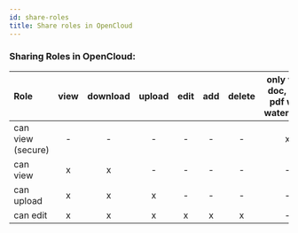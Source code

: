 ```yaml
---
id: share-roles
title: Share roles in OpenCloud
---
```



### Sharing Roles in OpenCloud:

| Role              | view  | download | upload     | edit  | add   | delete    | only view doc, img, pdf with watermark |
| :----------       | :-:   | :-:      | :-:        | :-:   | :-:   | :-:       | :-:                                    |
| can view (secure) |   -   |     -    | -          | -     | -     | -         | x                                      |
| can view          |   x   |     x    | -          | -     | -     | -         | -                                      |
| can upload        |   x   |     x    | x          | -     | -     | -         | -                                      |
| can edit          |   x   |     x    | x          | x     | x     | x         | -                                      |




